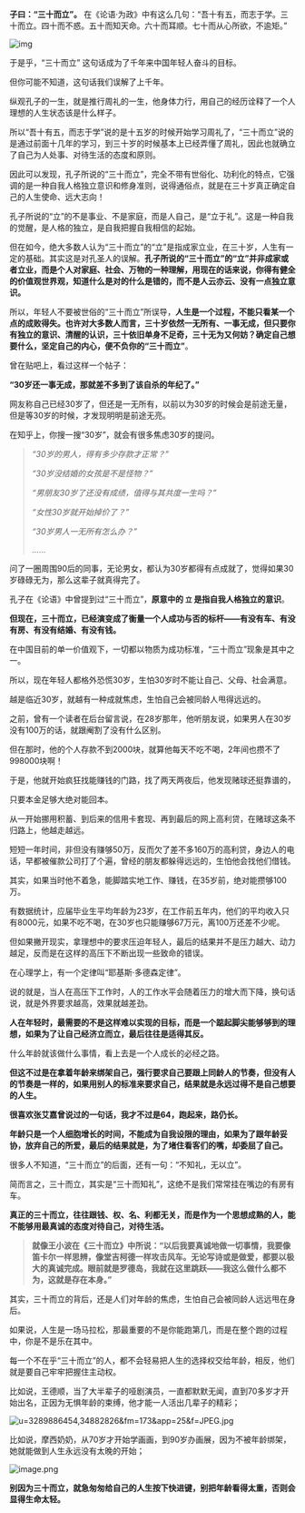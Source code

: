 **子曰：“三十而立”。**
在《论语·为政》中有这么几句：“吾十有五，而志于学。三十而立。四十而不惑。五十而知天命。六十而耳顺。七十而从心所欲，不逾矩。”

![img](http://upload-images.jianshu.io/upload_images/6943526-93ccb2acc4373cdf.JPEG?imageMogr2/auto-orient/strip%7CimageView2/2/w/1240)

于是乎，“三十而立” 这句话成为了千年来中国年轻人奋斗的目标。

但你可能不知道，这句话我们误解了上千年。

纵观孔子的一生，就是推行周礼的一生，他身体力行，用自己的经历诠释了一个人理想的人生状态该是什么样子。

所以“吾十有五，而志于学”说的是十五岁的时候开始学习周礼了，“三十而立”说的是通过前面十几年的学习，到三十岁的时候基本上已经弄懂了周礼，因此也就确立了自己为人处事、对待生活的态度和原则。

因此可以发现，孔子所说的“三十而立”，完全不带有世俗化、功利化的特点，它强调的是一种自我人格独立意识和修身准则，说得通俗点，就是在三十岁真正确定自己的人生使命、远大志向！

孔子所说的“立”的不是事业、不是家庭，而是人自己，是“立于礼”。这是一种自我的觉醒，是人格的独立，是自我把握自我相信的起始。



但在如今，绝大多数人认为“三十而立”的“立”是指成家立业，在三十岁，人生有一定的基础。其实这是对孔圣人的误解。**孔子所说的“三十而立”的“立”并非成家或者立业，而是个人对家庭、社会、万物的一种理解，用现在的话来说，你得有健全的价值观世界观，知道什么是对的什么是错的，而不是人云亦云、没有一点独立意识。**



所以，年轻人不要被世俗的“三十而立”所误导，**人生是一个过程，不能只看某一个点的成败得失。也许对大多数人而言，三十岁依然一无所有、一事无成，但只要你有独立的意识、清醒的认识，三十依旧单身不足奇，三十无为又何妨？确定自己想要什么，坚定自己的内心，便不负你的“三十而立”**。



曾在贴吧上，看过这样一个帖子：

 **“30岁还一事无成，那就差不多到了该自杀的年纪了。”**

网友称自己已经30岁了，但还是一无所有，以前以为30岁的时候会是前途无量，但是等30岁的时候，才发现明明是前途无亮。

在知乎上，你搜一搜“30岁”，就会有很多焦虑30岁的提问。

> *“30岁的男人，得有多少存款才正常？”*
>
> *“30岁没结婚的女孩是不是怪物？”*
>
> *“男朋友30岁了还没有成绩，值得与其共度一生吗？”*
>
> *“女性30岁就开始掉价了？”*
>
> *“30岁男人一无所有怎么办？”*
>
> *……*

 

问了一圈周围90后的同事，无论男女，都认为30岁都得有点成就了，觉得如果30岁碌碌无为，那么这辈子就真得完了。

孔子在《论语》中曾提到过“三十而立”，**原意中的  `立` 是指自我人格独立的意识**。

**但现在，三十而立，已经演变成了衡量一个人成功与否的标杆——有没有车、有没有房、有没有结婚、有没有钱。**

在中国目前的单一价值观下，一切都以物质为成功标准，“三十而立”现象是其中之一。

所以，现在年轻人都格外恐慌30岁，生怕30岁时不能让自己、父母、社会满意。

越是临近30岁，就越有一种成就焦虑，生怕自己会被同龄人甩得远远的。

 之前，曾有一个读者在后台留言说，在28岁那年，他听朋友说，如果男人在30岁没有100万的话，就跟阉割了没有什么区别。

 但在那时，他的个人存款不到2000块，就算他每天不吃不喝，2年间也攒不了998000块啊！

 于是，他就开始疯狂找能赚钱的门路，找了两天两夜后，他发现赌球还挺靠谱的，

只要本金足够大绝对能回本。

 从一开始挪用积蓄、到后来的信用卡套现、再到最后的网上高利贷，在赌球这条不归路上，他越走越远。

 短短一年时间，非但没有赚够50万，反而欠了差不多160万的高利贷，身边人的电话，早都被催款公司打了个遍，曾经的朋友都躲得远远的，生怕他会找他们借钱。

 其实，如果当时他不着急，能脚踏实地工作、赚钱，在35岁前，绝对能攒够100万。

有数据统计，应届毕业生平均年龄为23岁，在工作前五年内，他们的平均收入只有8000元，如果不吃不喝，在30岁也只能赚够67万元，离100万还差不少呢。

 但如果撇开现实，拿理想中的要求压迫年轻人，最后的结果并不是压力越大、动力越足，反而是在这样的高压下不断出现一些致命的错误。

 在心理学上，有一个定律叫“耶基斯·多德森定律”。

 说的就是，当人在高压下工作时，人的工作水平会随着压力的增大而下降，换句话说，就是外界要求越高，效果就越差劲。

 **人在年轻时，最需要的不是这样难以实现的目标，而是一个踮起脚尖能够够到的理想，如果为了让自己经济立而立，最后往往是适得其反。**

什么年龄就该做什么事情，看上去是一个人成长的必经之路。

**但这不过是在拿着年龄来绑架自己，强行要求自己要跟上同龄人的节奏，但没有人的节奏是一样的，如果用别人的标准来要求自己，结果就是永远过得不是自己想要的人生。**

**很喜欢张艾嘉曾说过的一句话，我才不过是64，跑起来，路仍长。**

**年龄只是一个人细胞增长的时间，不能成为自我设限的理由，如果为了跟年龄妥协，放弃自己的所爱，最后的结果就是，为了堵住看客们的嘴，却委屈了自己。**



很多人不知道，“三十而立”的后面，还有一句：“不知礼，无以立”。

简而言之，三十而立，其实是“三十而知礼”，这绝不是我们常常挂在嘴边的有房有车。

**真正的三十而立，往往跟钱、权、名、利都无关，而是作为一个思想成熟的人，能不能够用最真诚的态度对待自己，对待生活。**

> **就像王小波在《三十而立》中所说：“以后我要真诚地做一切事情，我要像笛卡尔一样思辨，像堂吉柯德一样攻击风车。无论写诗或是做爱，都要以极大的真诚完成。眼前就是罗德岛，我就在这里跳跃——我这么做什么都不为，这就是存在本身。”**



其实，三十而立的背后，还是人们对年龄的焦虑，生怕自己会被同龄人远远甩在身后。

如果说，人生是一场马拉松，那最重要的不是你能跑第几，而是在整个跑的过程中，你是不是乐在其中。

每一个不在乎“三十而立”的人，都不会轻易把人生的选择权交给年龄，相反，他们就是要自己牢牢把握住主动权。

比如说，王德顺，当了大半辈子的哑剧演员，一直都默默无闻，直到70多岁才开始出名，正因为无惧年龄的束缚，他才能一人活出几辈子的精彩；

![u=3289886454,34882826&fm=173&app=25&f=JPEG.jpg](https://upload-images.jianshu.io/upload_images/6943526-234a6c90e2085556.jpg?imageMogr2/auto-orient/strip%7CimageView2/2/w/1240)




比如说，摩西奶奶，从70岁才开始学画画，到90岁办画展，因为不被年龄绑架，她就能做到人生永远没有太晚的开始；

![image.png](https://upload-images.jianshu.io/upload_images/6943526-302df80fac31d3f3.png?imageMogr2/auto-orient/strip%7CimageView2/2/w/1240)


**别因为三十而立，就急匆匆给自己的人生按下快进键，别把年龄看得太重，否则会显得生命太轻。**

